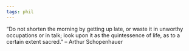 ```yaml
---
tags: phil
---
```


“Do not shorten the morning by getting up late, or waste it in unworthy occupations or in talk; look upon it as the quintessence of life, as to a certain extent sacred.” – Arthur Schopenhauer